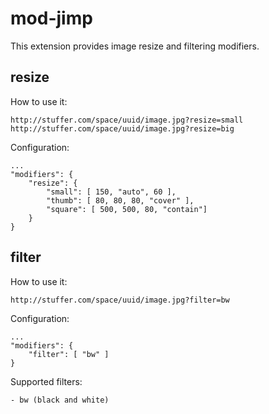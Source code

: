 # mod-jimp

This extension provides image resize and filtering modifiers.

## resize

How to use it:

    http://stuffer.com/space/uuid/image.jpg?resize=small
    http://stuffer.com/space/uuid/image.jpg?resize=big

Configuration:

    ...
    "modifiers": {
        "resize": {
            "small": [ 150, "auto", 60 ],
            "thumb": [ 80, 80, 80, "cover" ],
            "square": [ 500, 500, 80, "contain"]
        }
    }

## filter

How to use it:

    http://stuffer.com/space/uuid/image.jpg?filter=bw

Configuration:

    ...
    "modifiers": {
        "filter": [ "bw" ]
    }

Supported filters:

    - bw (black and white)
